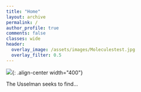 ```yaml
---
title: "Home"
layout: archive
permalink: /
author_profile: true
comments: false
classes: wide
header:
  overlay_image: /assets/images/Moleculestest.jpg
  overlay_filter: 0.5      
---
```

![](assets/images/Meleculestest.jpg){: .align-center width="400"}

The Usselman seeks to find...
